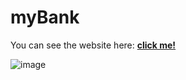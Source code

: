 # myBank
You can see the website here: <a href='https://mybank-ji.netlify.app'><strong> click me! </strong></a>

![image](https://user-images.githubusercontent.com/91326015/179640823-f460a84c-17aa-4ebe-b170-a040ed7f69e8.png)
